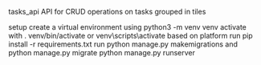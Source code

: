 tasks_api
API for CRUD operations on tasks grouped in tiles

setup
create a virtual environment using python3 -m venv venv
activate with . venv/bin/activate or venv\scripts\activate based on platform
run pip install -r requirements.txt
run python manage.py makemigrations and python manage.py migrate
python manage.py runserver
